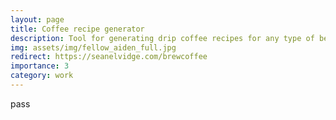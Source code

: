 ```yaml
---
layout: page
title: Coffee recipe generator
description: Tool for generating drip coffee recipes for any type of bean
img: assets/img/fellow_aiden_full.jpg
redirect: https://seanelvidge.com/brewcoffee
importance: 3
category: work
---
```


pass
